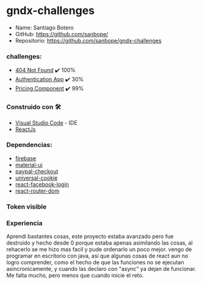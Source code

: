 # gndx-challenges
 * Name: Santiago Botero
 * GitHub: https://github.com/sanbope/
 * Repositorio: https://github.com/sanbope/gndx-challenges

### challenges:

 - [404 Not Found](https://devchallenges.io/challenges/wBunSb7FPrIepJZAg0sY) ✔️ 100%
 - [Authentication App](https://devchallenges.io/challenges/N1fvBjQfhlkctmwj1tnw) ✔️ 30%
 - [Pricing Component](https://www.frontendmentor.io/challenges/pricing-component-with-toggle-8vPwRMIC) ✔️ 99%

### Construido con 🛠️

* [Visual Studio Code](https://code.visualstudio.com) - IDE
* [ReactJs](https://es.reactjs.org)

### Dependencias:

* [firebase](https://www.npmjs.com/package/firebase)
* [material-ui](https://www.npmjs.com/package/material-ui)
* [paypal-checkout](https://www.npmjs.com/package/paypal-checkout)
* [universal-cookie](https://www.npmjs.com/package/universal-cookie)
* [react-facebook-login](https://www.npmjs.com/package/react-facebook-login)
* [react-router-dom](https://www.npmjs.com/package/react-router-dom)

### Token visible

### Experiencia

Aprendí bastantes cosas, este proyecto estaba avanzado pero fue destruido y hecho desde 0 porque estaba apenas asimilando las cosas, al rehacerlo se me hizo mas facil y pude ordenarlo un poco mejor. vengo de programar en escritorio con java, así que algunas cosas de react aun no logro comprender, como el hecho de que las funciones no se ejecutan asincronicamente, y cuando las declaro con "async" ya dejan de funcionar. Me falta mucho, pero menos que cuando inicie el reto.